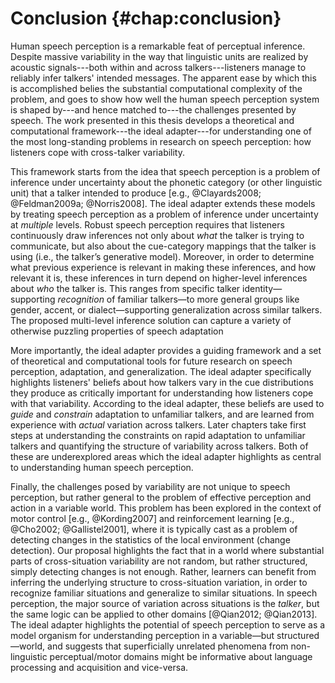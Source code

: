 # Conclusion {#chap:conclusion}


Human speech perception is a remarkable feat of perceptual inference. Despite
massive variability in the way that linguistic units are realized by acoustic
signals---both within and across talkers---listeners manage to reliably infer
talkers' intended messages. The apparent ease by which this is accomplished
belies the substantial computational complexity of the problem, and goes to show
how well the human speech perception system is shaped by---and hence matched
to---the challenges presented by speech. The work presented in this thesis
develops a theoretical and computational framework---the ideal adapter---for
understanding one of the most long-standing problems in research on speech
perception: how listeners cope with cross-talker variability.

This framework starts from the idea that speech perception is a problem of
inference under uncertainty about the phonetic category (or other linguistic
unit) that a talker intended to produce
[e.g., @Clayards2008; @Feldman2009a; @Norris2008]. The ideal adapter extends
these models by treating speech perception as a problem of inference under
uncertainty at *multiple* levels. Robust speech perception requires that
listeners continuously draw inferences not only about *what* the talker is
trying to communicate, but also about the cue-category mappings that the talker
is using (i.e., the talker’s generative model). Moreover, in order to determine
what previous experience is relevant in making these inferences, and how
relevant it is, these inferences in turn depend on higher-level inferences about
*who* the talker is. This ranges from specific talker identity—supporting
*recognition* of familiar talkers—to more general groups like gender, accent, or
dialect—supporting generalization across similar talkers. The proposed
multi-level inference solution can capture a variety of otherwise puzzling
properties of speech adaptation

More importantly, the ideal adapter provides a guiding framework and a set of
theoretical and computational tools for future research on speech perception,
adaptation, and generalization.  The ideal adapter specifically highlights
listeners' beliefs about how talkers vary in the cue distributions they produce
as critically important for understanding how listeners cope with that
variability. According to the ideal adapter, these beliefs are used to _guide_
and _constrain_ adaptation to unfamiliar talkers, and are learned from
experience with _actual_ variation across talkers. Later chapters take first
steps at understanding the constraints on rapid adaptation to unfamiliar talkers
and quantifying the structure of variability across talkers. Both of these are
underexplored areas which the ideal adapter highlights as central to
understanding human speech perception.

Finally, the challenges posed by variability are not unique to speech perception,
but rather general to the problem of effective perception and action in
a variable world. This problem has been explored in the context of motor
control [e.g., @Kording2007] and reinforcement learning [e.g.,
@Cho2002; @Gallistel2001], where it is typically cast as a problem of
detecting changes in the statistics of the local environment (change
detection). Our proposal highlights the fact that in a world where
substantial parts of cross-situation variability are not random, but
rather structured, simply detecting changes is not enough. Rather,
learners can benefit from inferring the underlying structure to
cross-situation variation, in order to recognize familiar situations and
generalize to similar situations. In speech perception, the major source
of variation across situations is the *talker*, but the same logic can
be applied to other domains [@Qian2012; @Qian2013]. The ideal adapter
highlights the potential of speech perception to serve as a model
organism for understanding perception in a variable—but
structured—world, and suggests that superficially unrelated phenomena
from non-linguistic perceptual/motor domains might be informative about
language processing and acquisition and vice-versa.
